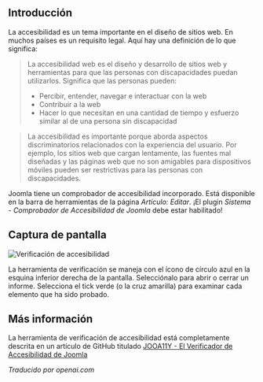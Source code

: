 <!-- Filename: Help6.x:_Article_Accessibility_Check / Display title: Artículo: Verificación de Accesibilidad  -->

## Introducción

La accesibilidad es un tema importante en el diseño de sitios web. En muchos países es un requisito legal. Aquí hay una definición de lo que significa:

>La accesibilidad web es el diseño y desarrollo de sitios web y herramientas para que las personas con discapacidades puedan utilizarlos. Significa que las personas pueden:
>- Percibir, entender, navegar e interactuar con la web
>- Contribuir a la web
>- Hacer lo que necesitan en una cantidad de tiempo y esfuerzo similar al de una persona sin discapacidad

>La accesibilidad es importante porque aborda aspectos discriminatorios relacionados con la experiencia del usuario. Por ejemplo, los sitios web que cargan lentamente, las fuentes mal diseñadas y las páginas web que no son amigables para dispositivos móviles pueden ser restrictivas para las personas con discapacidades.

Joomla tiene un comprobador de accesibilidad incorporado. Está disponible en la barra de herramientas de la página *Artículo: Editar*. ¡El plugin *Sistema - Comprobador de Accesibilidad de Joomla* debe estar habilitado!

## Captura de pantalla

![Verificación de accesibilidad](../../../en/images/articles/articles-accessibility-check.png)

La herramienta de verificación se maneja con el ícono de círculo azul en la esquina inferior derecha de la pantalla. Selecciónalo para abrir o cerrar un informe. Selecciona el tick verde (o la cruz amarilla) para examinar cada elemento que ha sido probado.

## Más información

La herramienta de verificación de accesibilidad está completamente descrita en un artículo de GitHub titulado [JOOA11Y - El Verificador de Accesibilidad de Joomla](https://joomla-projects.github.io/joomla-a11y-checker/index.html)

*Traducido por openai.com*  

